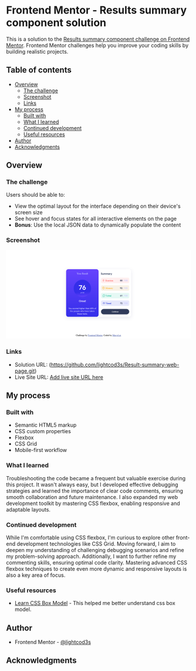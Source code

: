 # Frontend Mentor - Results summary component solution

This is a solution to the [Results summary component challenge on Frontend Mentor](https://www.frontendmentor.io/challenges/results-summary-component-CE_K6s0maV). Frontend Mentor challenges help you improve your coding skills by building realistic projects. 

## Table of contents

- [Overview](#overview)
  - [The challenge](#the-challenge)
  - [Screenshot](#screenshot)
  - [Links](#links)
- [My process](#my-process)
  - [Built with](#built-with)
  - [What I learned](#what-i-learned)
  - [Continued development](#continued-development)
  - [Useful resources](#useful-resources)
- [Author](#author)
- [Acknowledgments](#acknowledgments)


## Overview

### The challenge

Users should be able to:

- View the optimal layout for the interface depending on their device's screen size
- See hover and focus states for all interactive elements on the page
- **Bonus**: Use the local JSON data to dynamically populate the content

### Screenshot

![](./my-own-design/Screenshot%202024-01-01%20at%2002-01-05%20Frontend%20Mentor%20Results%20summary%20component.png)


### Links

- Solution URL: (https://github.com/lightcod3s/Result-summary-web-page.git)
- Live Site URL: [Add live site URL here](https://your-live-site-url.com)

## My process

### Built with

- Semantic HTML5 markup
- CSS custom properties
- Flexbox
- CSS Grid
- Mobile-first workflow


### What I learned

Troubleshooting the code became a frequent but valuable exercise during this project. It wasn't always easy, but I developed effective debugging strategies and learned the importance of clear code comments, ensuring smooth collaboration and future maintenance. I also expanded my web development toolkit by mastering CSS flexbox, enabling responsive and adaptable layouts.

### Continued development

While I'm comfortable using CSS flexbox, I'm curious to explore other front-end development technologies like CSS Grid. Moving forward, I aim to deepen my understanding of challenging debugging scenarios and refine my problem-solving approach. Additionally, I want to further refine my commenting skills, ensuring optimal code clarity. Mastering advanced CSS flexbox techniques to create even more dynamic and responsive layouts is also a key area of focus.


### Useful resources

- [Learn CSS Box Model](https://youtu.be/nSst4-WbEZk?si=6oYaKuYSwQa8OceK) - This helped me better understand css box model.


## Author

- Frontend Mentor - [@lightcod3s](https://www.frontendmentor.io/profile/lightcod3s)



## Acknowledgments


